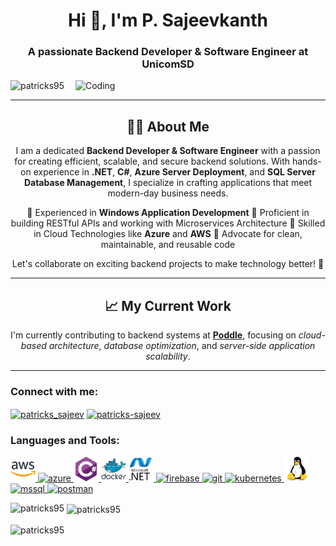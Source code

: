 <h1 align="center">Hi 👋, I'm P. Sajeevkanth</h1>
<h3 align="center">A passionate Backend Developer & Software Engineer at UnicomSD</h3>
<img align="right" alt="Coding" width="400" src="https://cdn.dribbble.com/users/1162077/screenshots/3848914/programmer.gif">

<p align="left"> <img src="https://komarev.com/ghpvc/?username=patricks95&label=Profile%20views&color=0e75b6&style=flat" alt="patricks95" /> </p>

---

<h2 align="center">👨‍💻 About Me</h2>
<p align="center">
I am a dedicated <strong>Backend Developer & Software Engineer</strong> with a passion for creating efficient, scalable, and secure backend solutions. With hands-on experience in <strong>.NET</strong>, <strong>C#</strong>, <strong>Azure Server Deployment</strong>, and <strong>SQL Server Database Management</strong>, I specialize in crafting applications that meet modern-day business needs.
</p>

<p align="center">
🔹 Experienced in <strong>Windows Application Development</strong>  
🔹 Proficient in building RESTful APIs and working with Microservices Architecture  
🔹 Skilled in Cloud Technologies like <strong>Azure</strong> and <strong>AWS</strong>  
🔹 Advocate for clean, maintainable, and reusable code  
</p>

<p align="center">
Let's collaborate on exciting backend projects to make technology better! 🚀
</p>

---

<h2 align="center">📈 My Current Work</h2>
<p align="center">
I'm currently contributing to backend systems at <strong><a href="https://www.poddle.co.uk" target="_blank">Poddle</a></strong>, focusing on <em>cloud-based architecture</em>, <em>database optimization</em>, and <em>server-side application scalability</em>.
</p>

---

<h3 align="left">Connect with me:</h3>
<p align="left">
<a href="https://twitter.com/patricks_sajeev" target="blank"><img align="center" src="https://raw.githubusercontent.com/rahuldkjain/github-profile-readme-generator/master/src/images/icons/Social/twitter.svg" alt="patricks_sajeev" height="30" width="40" /></a>
<a href="https://linkedin.com/in/patricks-sajeev" target="blank"><img align="center" src="https://raw.githubusercontent.com/rahuldkjain/github-profile-readme-generator/master/src/images/icons/Social/linked-in-alt.svg" alt="patricks-sajeev" height="30" width="40" /></a>
</p>

<h3 align="left">Languages and Tools:</h3>
<p align="left"> 
  <a href="https://aws.amazon.com" target="_blank" rel="noreferrer"> 
    <img src="https://raw.githubusercontent.com/devicons/devicon/master/icons/amazonwebservices/amazonwebservices-original-wordmark.svg" alt="aws" width="40" height="40"/> 
  </a> 
  <a href="https://azure.microsoft.com/en-in/" target="_blank" rel="noreferrer"> 
    <img src="https://www.vectorlogo.zone/logos/microsoft_azure/microsoft_azure-icon.svg" alt="azure" width="40" height="40"/> 
  </a> 
  <a href="https://www.w3schools.com/cs/" target="_blank" rel="noreferrer"> 
    <img src="https://raw.githubusercontent.com/devicons/devicon/master/icons/csharp/csharp-original.svg" alt="csharp" width="40" height="40"/> 
  </a> 
  <a href="https://www.docker.com/" target="_blank" rel="noreferrer"> 
    <img src="https://raw.githubusercontent.com/devicons/devicon/master/icons/docker/docker-original-wordmark.svg" alt="docker" width="40" height="40"/> 
  </a> 
  <a href="https://dotnet.microsoft.com/" target="_blank" rel="noreferrer"> 
    <img src="https://raw.githubusercontent.com/devicons/devicon/master/icons/dot-net/dot-net-original-wordmark.svg" alt="dotnet" width="40" height="40"/> 
  </a> 
  <a href="https://firebase.google.com/" target="_blank" rel="noreferrer"> 
    <img src="https://www.vectorlogo.zone/logos/firebase/firebase-icon.svg" alt="firebase" width="40" height="40"/> 
  </a> 
  <a href="https://git-scm.com/" target="_blank" rel="noreferrer"> 
    <img src="https://www.vectorlogo.zone/logos/git-scm/git-scm-icon.svg" alt="git" width="40" height="40"/> 
  </a> 
  <a href="https://kubernetes.io" target="_blank" rel="noreferrer"> 
    <img src="https://www.vectorlogo.zone/logos/kubernetes/kubernetes-icon.svg" alt="kubernetes" width="40" height="40"/> 
  </a> 
  <a href="https://www.linux.org/" target="_blank" rel="noreferrer"> 
    <img src="https://raw.githubusercontent.com/devicons/devicon/master/icons/linux/linux-original.svg" alt="linux" width="40" height="40"/> 
  </a> 
  <a href="https://www.microsoft.com/en-us/sql-server" target="_blank" rel="noreferrer"> 
    <img src="https://www.svgrepo.com/show/303229/microsoft-sql-server-logo.svg" alt="mssql" width="40" height="40"/> 
  </a> 
  <a href="https://postman.com" target="_blank" rel="noreferrer"> 
    <img src="https://www.vectorlogo.zone/logos/getpostman/getpostman-icon.svg" alt="postman" width="40" height="40"/> 
  </a> 
</p>

<p><img align="left" src="https://github-readme-stats.vercel.app/api/top-langs?username=patricks95&show_icons=true&locale=en&layout=compact" alt="patricks95" /></p>

<p>&nbsp;<img align="center" src="https://github-readme-stats.vercel.app/api?username=patricks95&show_icons=true&locale=en" alt="patricks95" /></p>

<p><img align="center" src="https://github-readme-streak-stats.herokuapp.com/?user=patricks95&" alt="patricks95" /></p>
